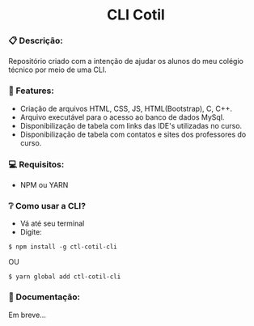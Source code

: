 <h1 align="center">CLI Cotil</h1>

### :clipboard: Descrição:

Repositório criado com a intenção de ajudar os alunos do meu colégio técnico por meio de uma CLI.

### :pencil: Features:

* Criação de arquivos HTML, CSS, JS, HTML(Bootstrap), C, C++.
* Arquivo executável para o acesso ao banco de dados MySql.
* Disponibilização de tabela com links das IDE's utilizadas no curso.
* Disponibilização de tabela com contatos e sites dos professores do curso.

### :computer: Requisitos:
* NPM ou YARN

### :grey_question: Como usar a CLI?
* Vá até seu terminal
* Digite:
```
$ npm install -g ctl-cotil-cli
```
OU
```
$ yarn global add ctl-cotil-cli
```

### :bookmark_tabs: Documentação:

Em breve...
